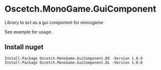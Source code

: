 # Oscetch.MonoGame.GuiComponent
Library to act as a gui component for monogame

See example for usage.

## Install nuget
`Install-Package Oscetch.MonoGame.GuiComponent.DX -Version 1.0.0`  
`Install-Package Oscetch.MonoGame.GuiComponent.GL -Version 1.0.0`
